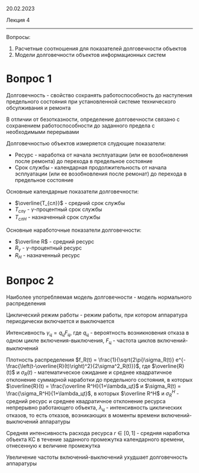 20.02.2023

Лекция 4

---

Вопросы:
1. Расчетные соотношения для показателей долговечности объектов
2. Модели долговечности объектов информационных систем

# Вопрос 1
Долговечность - свойство сохранять работоспособность до наступения предельного состояния при установленной системе технического обсулживания и ремонта

В отличии от безотказности, определение долговечности связано с сохранением работоспособности до заданного предела с необходимыми перерывами

Долговечностью объектов измеряется слудющие показатели:
- Ресурс - наработка от начала эксплуатации (или ее возобновления после ремонта) до перехода в предельное состояние
- Срок службы - календарная продолжительность от начала эсплуатации (или ее возобновления после ремонат) до перехода в предельное состояние

Основные календарные показатели долговечности:
- $\overline{T_{сл}}$ - средний срок службы
- $T_{сл\gamma}$ - $\gamma$-процентный срок службы
- $T_{слН}$ - назначенный срок службы

Основные наработочные показатели долговечности:
- $\overline R$ - средний ресурс
- $R_\gamma$ - $\gamma$-процентный ресурс
- $R_Н$ - назначенный ресурс

# Вопрос 2
Наиболее употребляемая модель долговечности - модель нормального распределения

Циклический режим работы - режим работы, при котором аппаратура периодически включается и выключается

Интенсивность $\gamma_ц = q_цF_ц$, где $q_ц$ - вероятность возникновения отказа в одном цикле включения-выключения, $F_ц$ - частота циклов включений-выключений

Плотность распределения $f_R(t) = \frac{1}{\sqrt{2\pi}\sigma_R(t)} e^{-\frac{\left(t-\overline{R}(t)\right)^2}{2\sigma^2_R(t)}}$, где $\overline{R}(t)$ и $\sigma_R(t)$ - математическое ожидание и среднее квадратичное отклонение суммарной наработки до предельного состояния, в которых $\overline{R}(t) = \frac{\overline R^Н}{1+\lambda_цt}$ и $\sigma_R(t) = \frac{\sigma_R^Н}{1+\lambda_цt}$, в которых $\overline R^Н$ и $\sigma_R^Н$ - средний ресурс и среднее квадратичное отклонение ресурса непрерывно работающего объекта, $\lambda_ц$ - интенсивность циклических отказов, то есть отказов, возникающих в моменты времени включений-выключений аппаратуры

Средняя интенсивность расхода ресурса $r \in [0, 1]$ - средняя наработка объекта КС в течение заданного промежутка календарного времени, отнесенную к величине промежутка

Увеличение частоты включений-выключений ухудшает долговечность аппаратуры
